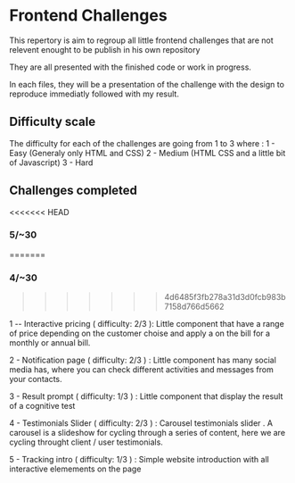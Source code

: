 # Frontend Challenges

This repertory is aim to regroup all little frontend challenges that are not relevent enought to be publish in his own repository

They are all presented with the finished code or work in progress.

In each files, they will be a presentation of the challenge with the design to reproduce immediatly followed with my result.

## Difficulty scale

The difficulty for each of the challenges are going from 1 to 3 where :
1 - Easy    (Generaly only HTML and CSS)
2 - Medium  (HTML CSS and a little bit of Javascript)
3 - Hard



## Challenges completed
<<<<<<< HEAD
### 5/~30
=======
### 4/~30
>>>>>>> 4d6485f3fb278a31d3d0fcb983b7158d766d5662

1 -- Interactive pricing ( difficulty: 2/3 ): Little component that have a range of price depending on the customer choise and apply a on the bill for a monthly or annual bill. 

2 - Notification page ( difficulty: 2/3 ) : Little component has many social media has, where you can check different activities and messages from your contacts. 

3 - Result prompt ( difficulty: 1/3 ) : Little component that display the result of a cognitive test

4 - Testimonials Slider ( difficulty: 2/3 ) : Carousel testimonials slider . A carousel is a slideshow for cycling through a series of content, here we are cycling throught client / user testimonials.

5 - Tracking intro ( difficulty: 1/3 ) : Simple website introduction with all interactive elemements on the page

